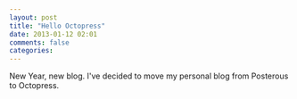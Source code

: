 ```yaml
---
layout: post
title: "Hello Octopress"
date: 2013-01-12 02:01
comments: false
categories: 
---
```


New Year, new blog. I've decided to move my personal blog from Posterous to Octopress.